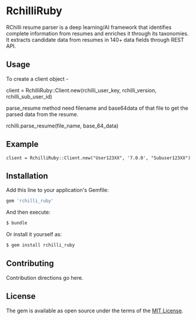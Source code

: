 # RchilliRuby

RChilli resume parser is a deep learning/AI framework that identifies complete information from resumes and enriches it through its taxonomies. It extracts candidate data from resumes in 140+ data fields through REST API.

## Usage

To create a client object - 

 client = RchilliRuby::Client.new(rchilli_user_key, rchilli_version, rchilli_sub_user_id)

 parse_resume method need filename and base64data of that file to get the parsed data from the resume.

 rchilli.parse_resume(file_name, base_64_data)

## Example
	
	client = RchilliRuby::Client.new("User123XX", '7.0.0', "Subuser123XX")


## Installation
Add this line to your application's Gemfile:

```ruby
gem 'rchilli_ruby'
```

And then execute:
```bash
$ bundle
```

Or install it yourself as:
```bash
$ gem install rchilli_ruby
```

## Contributing
Contribution directions go here.

## License
The gem is available as open source under the terms of the [MIT License](http://opensource.org/licenses/MIT).
